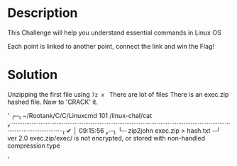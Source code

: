 # Description

This Challenge will help you understand essential commands in Linux OS

Each point is linked to another point, connect the link and win the Flag!

# Solution

Unzipping the first file using `7z x `
There are lot of files 
There is an  exec.zip hashed file. Now to 'CRACK' it.

'
╭─ ~/Rootank/C/C/Linuxcmd 101 /linux-chal/cat ·························································································································································· ✔ │ 09:15:56 ─╮
╰─ zip2john exec.zip > hash.txt                                                                                                                                                                                           ─╯
ver 2.0 exec.zip/exec/ is not encrypted, or stored with non-handled compression type

'




